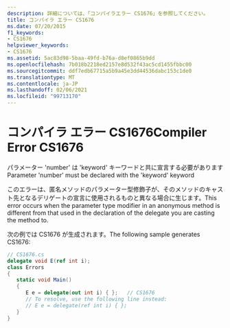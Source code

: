 ```yaml
---
description: 詳細については、「コンパイラエラー CS1676」を参照してください。
title: コンパイラ エラー CS1676
ms.date: 07/20/2015
f1_keywords:
- CS1676
helpviewer_keywords:
- CS1676
ms.assetid: 5ac83d98-5baa-49fd-b76a-d8ef0865b9dd
ms.openlocfilehash: 7b018b2218ed2157e8d532f43ac5cd1455fbbc00
ms.sourcegitcommit: ddf7edb67715a5b9a45e3dd44536dabc153c1de0
ms.translationtype: MT
ms.contentlocale: ja-JP
ms.lasthandoff: 02/06/2021
ms.locfileid: "99713170"
---
```

# <a name="compiler-error-cs1676"></a><span data-ttu-id="b1ee2-103">コンパイラ エラー CS1676</span><span class="sxs-lookup"><span data-stu-id="b1ee2-103">Compiler Error CS1676</span></span>

<span data-ttu-id="b1ee2-104">パラメーター 'number' は 'keyword' キーワードと共に宣言する必要があります</span><span class="sxs-lookup"><span data-stu-id="b1ee2-104">Parameter 'number' must be declared with the 'keyword' keyword</span></span>  
  
 <span data-ttu-id="b1ee2-105">このエラーは、匿名メソッドのパラメーター型修飾子が、そのメソッドのキャスト先となるデリゲートの宣言に使用されるものと異なる場合に生じます。</span><span class="sxs-lookup"><span data-stu-id="b1ee2-105">This error occurs when the parameter type modifier in an anonymous method is different from that used in the declaration of the delegate you are casting the method to.</span></span>  
  
 <span data-ttu-id="b1ee2-106">次の例では CS1676 が生成されます。</span><span class="sxs-lookup"><span data-stu-id="b1ee2-106">The following sample generates CS1676:</span></span>  
  
```csharp  
// CS1676.cs  
delegate void E(ref int i);  
class Errors
{  
   static void Main()  
   {  
      E e = delegate(out int i) { };   // CS1676  
      // To resolve, use the following line instead:  
      // E e = delegate(ref int i) { };  
   }  
}  
```
